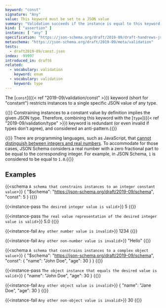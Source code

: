 ```yaml
---
keyword: "const"
signature: "Any"
value: This keyword must be set to a JSON value
summary: "Validation succeeds if the instance is equal to this keyword's value."
kind: [ "assertion" ]
instance: [ "any" ]
specification: "https://json-schema.org/draft/2019-09/draft-handrews-json-schema-validation-02#rfc.section.6.1.3"
metaschema: "https://json-schema.org/draft/2019-09/meta/validation"
tests:
  - draft2019-09/const.json
index: -99997
introduced_in: draft6
related:
  - vocabulary: validation
    keyword: enum
  - vocabulary: validation
    keyword: type
---
```


The [`const`]({{< ref "2019-09/validation/const" >}}) keyword (short for
"constant") restricts instances to a single specific JSON value of any type.

{{<best-practice>}} Constraining instances to a constant value by definition
implies the given JSON type. Therefore, combining this keyword with the
[`type`]({{< ref "2019-09/validation/type" >}}) keyword is redundant (or even
invalid if types don't agree), and considered an
anti-pattern.{{</best-practice>}}

{{<common-pitfall>}} There are programming languages, such as JavaScript, that
[cannot distinguish between integers and real
numbers](https://2ality.com/2012/04/number-encoding.html). To accommodate for
those cases, JSON Schema considers a real number with a zero fractional part to
be equal to the corresponding integer. For example, in JSON Schema, `1` is
considered to be equal to `1.0`.{{</common-pitfall>}}

## Examples

{{<schema `A schema that constrains instances to an integer constant value`>}}
{
  "$schema": "https://json-schema.org/draft/2019-09/schema",
  "const": 5
}
{{</schema>}}

{{<instance-pass `The desired integer value is valid`>}}
5
{{</instance-pass>}}

{{<instance-pass `The real value representation of the desired integer value is valid`>}}
5.0
{{</instance-pass>}}

{{<instance-fail `Any other number value is invalid`>}}
1234
{{</instance-fail>}}

{{<instance-fail `Any other non-number value is invalid`>}}
"Hello"
{{</instance-fail>}}

{{<schema `A schema that constrains instances to a complex object value`>}}
{
  "$schema": "https://json-schema.org/draft/2019-09/schema",
  "const": { "name": "John Doe", "age": 30 }
}
{{</schema>}}

{{<instance-pass `The object instance that equals the desired value is valid`>}}
{ "name": "John Doe", "age": 30 }
{{</instance-pass>}}

{{<instance-fail `Any other object value is invalid`>}}
{ "name": "Jane Doe", "age": 30 }
{{</instance-fail>}}

{{<instance-fail `Any other non-object value is invalid`>}}
30
{{</instance-fail>}}
